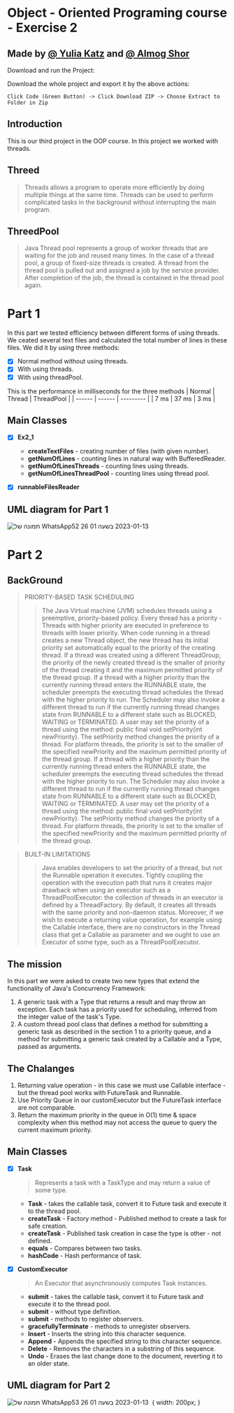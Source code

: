 # Object - Oriented Programing course - Exercise 2
## Made by [@ Yulia Katz](https://github.com/yukatz) and [ @ Almog Shor](https://github.com/AlmogShor)



Download and run the Project:

Download the whole project and export it by the above actions:
```
Click Code (Green Button) -> Click Download ZIP -> Choose Extract to Folder in Zip 
```

## Introduction
This is our third project in the OOP course.
In this project we worked with threads.


## Threed
>Threads allows a program to operate more efficiently by doing multiple things at the same time.
Threads can be used to perform complicated tasks in the background without interrupting the main program.

## ThreedPool
>Java Thread pool represents a group of worker threads that are waiting for the job and reused many times.
In the case of a thread pool, a group of fixed-size threads is created. 
A thread from the thread pool is pulled out and assigned a job by the service provider. 
After completion of the job, the thread is contained in the thread pool again.

# Part 1
In this part we tested efficiency between different forms of using threads.
We ceated several text files and calculated the total number of lines in these files.
We did it by using three methods:
- [x] Normal method without using threads.
- [x] With using threads.
- [x] With using threadPool.

This is the performance in milliseconds for the three methods
| Normal  | Thread | ThreadPool  | 
| ------  | ------ | ---------   |
|  7 ms   |  37 ms |   3 ms      | 


## Main Classes
- [x] **Ex2_1** 
    - **createTextFiles** - creating number of files (with given number). 
    - **getNumOfLines** - counting lines in natural way with BufferedReader.  
    - **getNumOfLinesThreads** - counting lines using threads. 
    - **getNumOfLinesThreadPool** - counting lines using thread pool.
- [x] **runnableFilesReader**


## UML diagram for Part 1
![תמונה של WhatsApp‏ 2023-01-13 בשעה 01 26 52](https://user-images.githubusercontent.com/92925727/212204006-70a76557-ea24-4179-a953-a45f2cdd64a2.jpg)


# Part 2
## BackGround
> PRIORITY-BASED TASK SCHEDULING
>>The Java Virtual machine (JVM) schedules threads using a preemptive, priority-based policy.
Every thread has a priority - Threads with higher priority are executed in preference to threads with
lower priority. When code running in a thread creates a new Thread object, the new thread has its
initial priority set automatically equal to the priority of the creating thread.
If a thread was created using a different ThreadGroup, the priority of the newly created thread is the
smaller of priority of the thread creating it and the maximum permitted priority of the thread group.
If a thread with a higher priority than the currently running thread enters the RUNNABLE state, the
scheduler preempts the executing thread schedules the thread with the higher priority to run.
The Scheduler may also invoke a different thread to run if the currently running thread changes state
from RUNNABLE to a different state such as BLOCKED, WAITING or TERMINATED.
A user may set the priority of a thread using the method: public final void setPriority(int newPriority).
The setPriority method changes the priority of a thread. For platform threads, the priority is set to the
smaller of the specified newPriority and the maximum permitted priority of the thread group.
If a thread with a higher priority than the currently running thread enters the RUNNABLE state, the
scheduler preempts the executing thread schedules the thread with the higher priority to run.
The Scheduler may also invoke a different thread to run if the currently running thread changes state
from RUNNABLE to a different state such as BLOCKED, WAITING or TERMINATED.
A user may set the priority of a thread using the method: public final void setPriority(int newPriority).
The setPriority method changes the priority of a thread. For platform threads, the priority is set to the
smaller of the specified newPriority and the maximum permitted priority of the thread group.

>BUILT-IN LIMITATIONS
>>Java enables developers to set the priority of a thread, but not the Runnable operation it executes.
Tightly coupling the operation with the execution path that runs it creates major drawback when
using an executor such as a ThreadPoolExecutor: the collection of threads in an executor is defined by
a ThreadFactory. By default, it creates all threads with the same priority and non-daemon status.
Moreover, if we wish to execute a returning value operation, for example using the Callable<V>
interface, there are no constructors in the Thread class that get a Callable<V> as parameter and we
ought to use an Executor of some type, such as a ThreadPoolExecutor.



## The mission
In this part we were asked to create two new types that extend the functionality of Java's Concurrency Framework:
1. A generic task with a Type that returns a result and may throw an exception.
Each task has a priority used for scheduling, inferred from the integer value of the task's Type.
2. A custom thread pool class that defines a method for submitting a generic task as described in
the section 1 to a priority queue, and a method for submitting a generic task created by a
Callable<V> and a Type, passed as arguments.

## The Chalanges
1. Returning value operation - in this case we must use Callable interface - but the thread pool works with FutureTask and Runnable.
2. Use Priority Queue in our customExecutor but the FutureTask interface are not comparable.
3. Return the maximum priority in the queue in O(1) time & space complexity when this method may not access the queue to query the current maximum priority.


## Main Classes
- [x] **Task** 
  > Represents a task with a TaskType and may return a value of some type.
    - **Task** -  takes the callable task, convert it to Future task and execute it to the thread pool.
    - **createTask** - Factory method - Published method to create a task for safe creation.
    - **createTask** - Published task creation in case the type is other - not defined.
    - **equals** - Compares between two tasks.
    - **hashCode** - Hash performance of task.
   
    
- [x] **CustomExecutor**
  > An Executor that asynchronously computes Task instances. 
    - **submit** -  takes the callable task, convert it to Future task and execute it to the thread pool.
    - **submit** - without type definition.
    - **submit** - methods to register  observers.
    - **gracefullyTerminate** - methods to unregister observers.
    - **Insert** - Inserts the string into this character sequence.
    - **Append** - Appends the specified string to this character sequence.
    - **Delete** - Removes the characters in a substring of this sequence.
    - **Undo** - Erases the last change done to the document, reverting it to an older state.



## UML diagram for Part 2
   
![תמונה של WhatsApp‏ 2023-01-13 בשעה 01 26 53](https://user-images.githubusercontent.com/92925727/212203776-2c6d33bc-a932-4be9-8606-e138a3bc5622.jpg) { width: 200px; }









